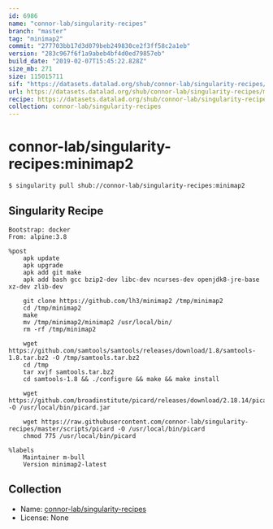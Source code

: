 ```yaml
---
id: 6986
name: "connor-lab/singularity-recipes"
branch: "master"
tag: "minimap2"
commit: "277703bb17d3d079beb249830ce2f3ff58c2a1eb"
version: "283c967f6f1a9abeb4bf4d0ed79857eb"
build_date: "2019-02-07T15:45:22.828Z"
size_mb: 271
size: 115015711
sif: "https://datasets.datalad.org/shub/connor-lab/singularity-recipes/minimap2/2019-02-07-277703bb-283c967f/283c967f6f1a9abeb4bf4d0ed79857eb.simg"
url: https://datasets.datalad.org/shub/connor-lab/singularity-recipes/minimap2/2019-02-07-277703bb-283c967f/
recipe: https://datasets.datalad.org/shub/connor-lab/singularity-recipes/minimap2/2019-02-07-277703bb-283c967f/Singularity
collection: connor-lab/singularity-recipes
---
```


# connor-lab/singularity-recipes:minimap2

```bash
$ singularity pull shub://connor-lab/singularity-recipes:minimap2
```

## Singularity Recipe

```singularity
Bootstrap: docker
From: alpine:3.8

%post
    apk update
    apk upgrade
    apk add git make
    apk add bash gcc bzip2-dev libc-dev ncurses-dev openjdk8-jre-base xz-dev zlib-dev
    
    git clone https://github.com/lh3/minimap2 /tmp/minimap2
    cd /tmp/minimap2
    make
    mv /tmp/minimap2/minimap2 /usr/local/bin/
    rm -rf /tmp/minimap2

    wget https://github.com/samtools/samtools/releases/download/1.8/samtools-1.8.tar.bz2 -O /tmp/samtools.tar.bz2
    cd /tmp
    tar xvjf samtools.tar.bz2
    cd samtools-1.8 && ./configure && make && make install

    wget https://github.com/broadinstitute/picard/releases/download/2.18.14/picard.jar -O /usr/local/bin/picard.jar

    wget https://raw.githubusercontent.com/connor-lab/singularity-recipes/master/scripts/picard -O /usr/local/bin/picard
    chmod 775 /usr/local/bin/picard

%labels
    Maintainer m-bull
    Version minimap2-latest
```

## Collection

 - Name: [connor-lab/singularity-recipes](https://github.com/connor-lab/singularity-recipes)
 - License: None

